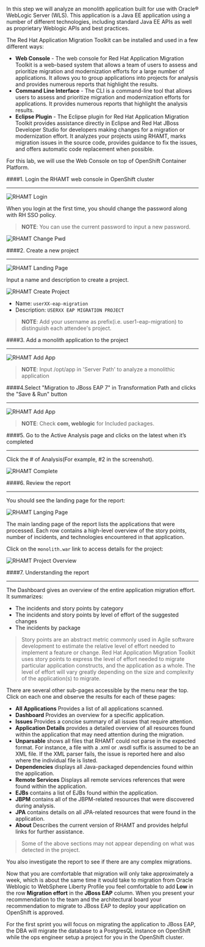 In this step we will analyze an monolith application built for use with Oracle® WebLogic Server (WLS). This application is a Java EE application
using a number of different technologies, including standard Java EE APIs as well as proprietary Weblogic APIs and best practices.

The Red Hat Application Migration Toolkit can be installed and used in a few different ways:

* **Web Console** - The web console for Red Hat Application Migration Toolkit is a web-based system that allows a team of users to assess and prioritize migration and modernization efforts for a large number of applications. It allows you to group applications into projects for analysis and provides numerous reports that highlight the results.
* **Command Line Interface** - The CLI is a command-line tool that allows users to assess and prioritize migration and modernization efforts for applications. It provides numerous reports that highlight the analysis results.
* **Eclipse Plugin** - The Eclipse plugin for Red Hat Application Migration Toolkit provides assistance directly in Eclipse and Red Hat JBoss Developer Studio for developers making changes for a migration or modernization effort. It analyzes your projects using RHAMT, marks migration issues in the source code, provides guidance to fix the issues, and offers automatic code replacement when possible.

For this lab, we will use the Web Console on top of OpenShift Container Platform.

####1. Login the RHAMT web console in OpenShift cluster

---

![RHAMT Login](images/rhamt_login.png)

When you login at the first time, you should change the password along with RH SSO policy.

> **NOTE**: You can use the current password to input a new password.

![RHAMT Change Pwd](images/rhamt_change_pwd.png)

####2. Create a new project

---

![RHAMT Landing Page](images/rhamt_landing_page.png)

Input a name and description to create a project. 

![RHAMT Create Project](images/rhamt_create_project.png)

  * Name: `userXX-eap-migration`
  * Description: `USERXX EAP MIGRATION PROJECT`

> **NOTE**: Add your username as prefix(i.e. user1-eap-migration) to distinguish each attendee's project.

####3. Add a monolith application to the project

---

![RHAMT Add App](images/rhamt_add_monolith_app.png)

> **NOTE**: Input /opt/app in 'Server Path' to analyze a monolithic application

####4.Select "Migration to JBoss EAP 7" in Transformation Path and clicks the "Save & Run" button

---

![RHAMT Add App](images/rhamt_check_monolith_app.png)

> **NOTE**: Check **com, weblogic** for Included packages.

####5. Go to the Active Analysis page and clicks on the latest when it’s completed

---

Click the # of Analysis(For example, #2 in the screenshot).

![RHAMT Complete](images/rhamt_complete_analysis.png)

####6. Review the report

---

You should see the landing page for the report:

![RHAMT Langing Page](images/rhamt_result_landing_page.png)

The main landing page of the report lists the applications that were processed. Each row contains a high-level overview of the story points, number of incidents, and technologies encountered in that application.

Click on the `monolith.war` link to access details for the project:

![RHAMT Project Overview](images/rhamt_project_overview.png)

####7. Understanding the report

---

The Dashboard gives an overview of the entire application migration effort. It summarizes:

* The incidents and story points by category
* The incidents and story points by level of effort of the suggested changes
* The incidents by package

> Story points are an abstract metric commonly used in Agile software development to estimate the relative level of effort needed to implement a feature or change.
Red Hat Application Migration Toolkit uses story points to express the level of effort needed to migrate particular application constructs, and the application as a whole.
The level of effort will vary greatly depending on the size and complexity of the application(s) to migrate.

There are several other sub-pages accessible by the menu near the top. Click on each one and observe the results for each of these pages:

* **All Applications** Provides a list of all applications scanned.
* **Dashboard** Provides an overview for a specific application.
* **Issues** Provides a concise summary of all issues that require attention.
* **Application Details** provides a detailed overview of all resources found within the application that may need attention during the migration.
* **Unparsable** shows all files that RHAMT could not parse in the expected format. For instance, a file with a .xml or .wsdl suffix is assumed to be an XML file. If the XML parser fails, the issue is reported here and also where the individual file is listed.
* **Dependencies** displays all Java-packaged dependencies found within the application.
* **Remote Services** Displays all remote services references that were found within the application.
* **EJBs** contains a list of EJBs found within the application.
* **JBPM** contains all of the JBPM-related resources that were discovered during analysis.
* **JPA** contains details on all JPA-related resources that were found in the application.
* **About** Describes the current version of RHAMT and provides helpful links for further assistance.

> Some of the above sections may not appear depending on what was detected in the project.

You also investigate the report to see if there are any complex migrations.

Now that you are comfortable that migration will only take approximately a week, which is about the same time it would take to migration from Oracle Weblogic to WebSphere Liberty Profile you feel comfortable to add **Low** in the row **Migration effort** in the **JBoss EAP** column. When you present your recommendation to the team and the architectural board your recommendation to migrate to JBoss EAP to deploy your application on OpenShift is approved.

For the first sprint you will focus on migrating the application to JBoss EAP, the DBA will migrate the database to a PostgresQL instance on OpenShift while the ops engineer setup a project for you in the OpenShift cluster.
